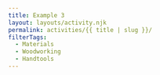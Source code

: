 ```yaml
---
title: Example 3
layout: layouts/activity.njk
permalink: activities/{{ title | slug }}/
filterTags:
  - Materials
  - Woodworking
  - Handtools
---
```

